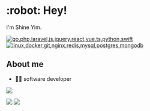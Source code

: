 <h1>:robot: Hey!</h1>

I'm Shine Yim.

<p>
  <a href="#">
    <img src="https://skillicons.dev/icons?theme=light&i=go,php,laravel,js,jquery,react,vue,ts,python,swift" title="go,php,laravel,js,jquery,react,vue,ts,python,swift" />
  </a>
  <br />
  <a href="#">
    <img src="https://skillicons.dev/icons?theme=light&i=linux,docker,git,nginx,redis,mysql,postgres,mongodb" title="linux,docker,git,nginx,redis,mysql,postgres,mongodb" />
  </a>
</p>

## About me

-  👨‍💻 software developer

![](https://github-profile-summary-cards.vercel.app/api/cards/profile-details?username=sh7ning&theme=github)

![](https://github-profile-summary-cards.vercel.app/api/cards/repos-per-language?username=sh7ning&theme=github)
![](https://github-profile-summary-cards.vercel.app/api/cards/stats?username=sh7ning&theme=github)


<!--
## Connect with me
<p>
  <a href="https://t.me/"><img src="https://img.shields.io/badge/Telegram-2CA5E0?style=for-the-badge&logo=telegram&logoColor=white" /></a>
</p>

**sh7ning/sh7ning** is a ✨ _special_ ✨ repository because its `README.md` (this file) appears on your GitHub profile.

Here are some ideas to get you started:

- 🔭 I’m currently working on ...
- 🌱 I’m currently learning ...
- 👯 I’m looking to collaborate on ...
- 🤔 I’m looking for help with ...
- 💬 Ask me about ...
- 📫 How to reach me: ...
- 😄 Pronouns: ...
- ⚡ Fun fact: ...
-->
